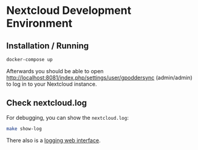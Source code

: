 # Nextcloud Development Environment

## Installation / Running

```bash
docker-compose up
```

Afterwards you should be able to open <http://localhost:8081/index.php/settings/user/gpoddersync> (admin/admin) to
log in to your Nextcloud instance.

## Check nextcloud.log

For debugging, you can show the `nextcloud.log`:

```bash
make show-log
```

There also is a [logging web interface](http://localhost:8081/index.php/settings/admin/logging).
